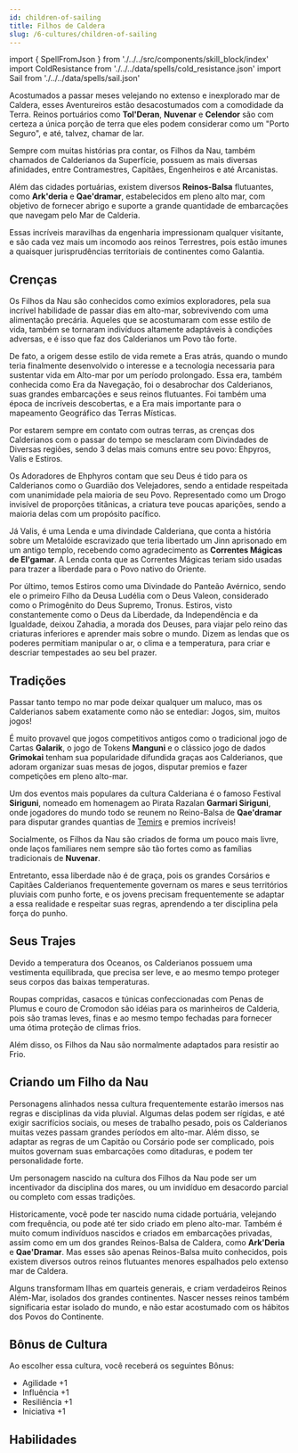 ```yaml
---
id: children-of-sailing
title: Filhos de Caldera
slug: /6-cultures/children-of-sailing
---
```


import { SpellFromJson } from './../../src/components/skill_block/index'
import ColdResistance from './../../data/spells/cold_resistance.json'
import Sail from './../../data/spells/sail.json'

Acostumados a passar meses velejando no extenso e inexplorado mar de Caldera, esses Aventureiros estão desacostumados com a comodidade da Terra.
Reinos portuários como **Tol'Deran**, **Nuvenar** e **Celendor** são com certeza a única porção de terra que eles podem considerar como um "Porto Seguro", e até, talvez, chamar de lar.

Sempre com muitas histórias pra contar, os Filhos da Nau, também chamados de Calderianos da Superfície, possuem as mais diversas afinidades, entre Contramestres, Capitães, Engenheiros e até Arcanistas.

Além das cidades portuárias, existem diversos **Reinos-Balsa** flutuantes, como **Ark'deria** e **Qae'dramar**, estabelecidos em pleno alto mar, com objetivo de fornecer abrigo e suporte a grande quantidade de embarcações que navegam pelo Mar de Calderia.

Essas incríveis maravilhas da engenharia impressionam qualquer visitante, e são cada vez mais um incomodo aos reinos Terrestres, pois estão imunes a quaisquer jurisprudências territoriais de continentes como Galantia.

## Crenças

Os Filhos da Nau são conhecidos como exímios exploradores, pela sua incrível habilidade de passar dias em alto-mar, sobrevivendo com uma alimentação precária. Aqueles que se acostumaram com esse estilo de vida, também se tornaram indivíduos altamente adaptáveis à condições adversas, e é isso que faz dos Calderianos um Povo tão forte.

De fato, a origem desse estilo de vida remete a Eras atrás, quando o mundo teria finalmente desenvolvido o interesse e a tecnologia necessaria para sustentar vida em Alto-mar por um período prolongado.
Essa era, também conhecida como Era da Navegação, foi o desabrochar dos Calderianos, suas grandes embarcações e seus reinos flutuantes.
Foi também uma época de incríveis descobertas, e a Era mais importante para o mapeamento Geográfico das Terras Místicas.

Por estarem sempre em contato com outras terras, as crenças dos Calderianos com o passar do tempo se mesclaram com Divindades de Diversas regiões, sendo 3 delas mais comuns entre seu povo: Ehpyros, Valis e Estiros.

Os Adoradores de Ehphyros contam que seu Deus é tido para os Calderianos como o Guardião dos Velejadores, sendo a entidade respeitada com unanimidade pela maioria de seu Povo. Representado como um Drogo invisível de proporções titânicas, a criatura teve poucas aparições, sendo a maioria delas com um propósito pacífico.

Já Valis, é uma Lenda e uma divindade Calderiana, que conta a história sobre um Metalóide escravizado que teria libertado um Jinn aprisonado em um antigo templo, recebendo como agradecimento as **Correntes Mágicas de El'gamar**. A Lenda conta que as Correntes Mágicas teriam sido usadas para trazer a liberdade para o Povo nativo do Oriente.

Por último, temos Estiros como uma Divindade do Panteão Avérnico, sendo ele o primeiro Filho da Deusa Ludélia com o Deus Valeon, considerado como o Primogênito do Deus Supremo, Tronus.
Estiros, visto constantemente como o Deus da Liberdade, da Independência e da Igualdade, deixou Zahadia, a morada dos Deuses, para viajar pelo reino das criaturas inferiores e aprender mais sobre o mundo. Dizem as lendas que os poderes permitiam manipular o ar, o clima e a temperatura, para criar e descriar tempestades ao seu bel prazer.

## Tradições

Passar tanto tempo no mar pode deixar qualquer um maluco, mas os Calderianos sabem exatamente como não se entediar: Jogos, sim, muitos jogos!

É muito provavel que jogos competitivos antigos como o tradicional jogo de Cartas **Galarik**, o jogo de Tokens **Manguni** e o clássico jogo de dados **Grimokai** tenham sua popularidade difundida graças aos Calderianos, que adoram organizar suas mesas de jogos, disputar premios e fazer competições em pleno alto-mar.

Um dos eventos mais populares da cultura Calderiana é o famoso Festival **Siriguni**, nomeado em homenagem ao Pirata Razalan **Garmari Siriguni**, onde jogadores do mundo todo se reunem no Reino-Balsa de **Qae'dramar** para disputar grandes quantias de [Temirs](/docs/2-sheet-creation/money) e premios incríveis!

Socialmente, os Filhos da Nau são criados de forma um pouco mais livre, onde laços familiares nem sempre são tão fortes como as famílias tradicionais de **Nuvenar**.

Entretanto, essa liberdade não é de graça, pois os grandes Corsários e Capitães Calderianos frequentemente governam os mares e seus territórios pluviais com punho forte, e os jovens precisam frequentemente se adaptar a essa realidade e respeitar suas regras, aprendendo a ter disciplina pela força do punho.

## Seus Trajes

Devido a temperatura dos Oceanos, os Calderianos possuem uma vestimenta equilibrada, que precisa ser leve, e ao mesmo tempo proteger seus corpos das baixas temperaturas.

Roupas compridas, casacos e túnicas confeccionadas com Penas de Plumus e couro de Cromodon são idéias para os marinheiros de Calderia, pois são tramas leves, finas e ao mesmo tempo fechadas para fornecer uma ótima proteção de climas frios.

Além disso, os Filhos da Nau são normalmente adaptados para resistir ao Frio.

## Criando um Filho da Nau

Personagens alinhados nessa cultura frequentemente estarão imersos nas regras e disciplinas da vida pluvial. Algumas delas podem ser rígidas, e até exigir sacrifícios sociais, ou meses de trabalho pesado, pois os Calderianos muitas vezes passam grandes períodos em alto-mar.
Além disso, se adaptar as regras de um Capitão ou Corsário pode ser complicado, pois muitos governam suas embarcações como ditaduras, e podem ter personalidade forte.

Um personagem nascido na cultura dos Filhos da Nau pode ser um incentivador da disciplina dos mares, ou um invidíduo em desacordo parcial ou completo com essas tradições.

Historicamente, você pode ter nascido numa cidade portuária, velejando com frequência, ou pode até ter sido criado em pleno alto-mar. Também é muito comum indivíduos nascidos e criados em embarcações privadas, assim como em um dos grandes Reinos-Balsa de Caldera, como **Ark'Deria** e **Qae'Dramar**.
Mas esses são apenas Reinos-Balsa muito conhecidos, pois existem diversos outros reinos flutuantes menores espalhados pelo extenso mar de Caldera.

Alguns transformam Ilhas em quarteis generais, e criam verdadeiros Reinos Além-Mar, isolados dos grandes continentes. Nascer nesses reinos também significaria estar isolado do mundo, e não estar acostumado com os hábitos dos Povos do Continente.

## Bônus de Cultura

Ao escolher essa cultura, você receberá os seguintes Bônus:

- Agilidade +1
- Influência +1
- Resiliência +1
- Iniciativa +1

## Habilidades

<SpellFromJson spellData={ColdResistance} />
<SpellFromJson spellData={Sail} />
